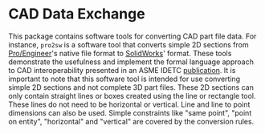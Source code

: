 CAD Data Exchange
===================
This package contains software tools for converting CAD part
file data.
For instance, `pro2sw` is a software tool that converts simple
2D sections
from [Pro/Engineer][proe]'s native file format to
[SolidWorks][sw]' format.
These tools demonstrate the usefulness and implement
the formal language approach to CAD interoperability presented
in an ASME IDETC
[publication](http://people.cs.umass.edu/~jaltidor/idetc2011.pdf).
It is important to note that this software tool is intended for
use converting simple 2D sections and not complete 3D part files.
These 2D sections can only contain straight lines or boxes created
using the line or rectangle tool. These lines do not need to
be horizontal or vertical. Line and line to point dimensions
can also be used. Simple constraints like "same point", "point
on entity", "horizontal" and "vertical" are covered by the conversion
rules.

[proe]: http://www.ptc.com/cad/3d-cad/creo-parametric
[sw]: http://www.solidworks.com/
